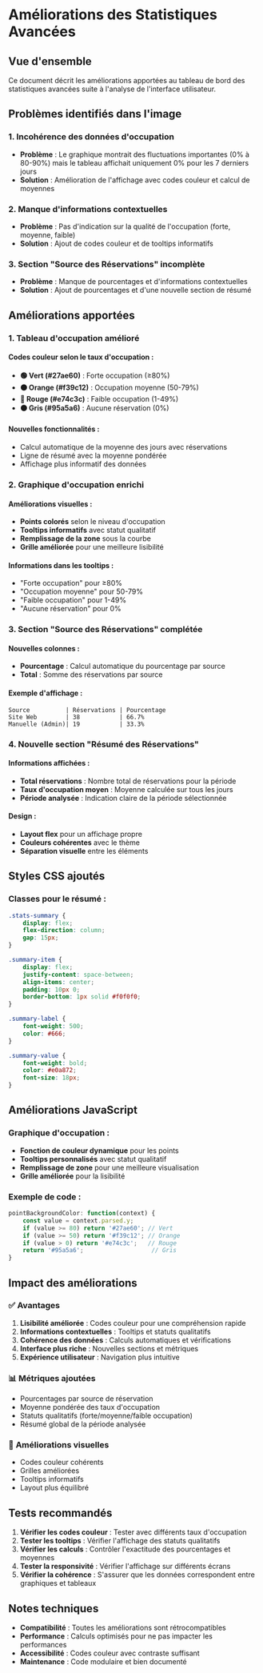 # Améliorations des Statistiques Avancées

## Vue d'ensemble
Ce document décrit les améliorations apportées au tableau de bord des statistiques avancées suite à l'analyse de l'interface utilisateur.

## Problèmes identifiés dans l'image

### 1. **Incohérence des données d'occupation**
- **Problème** : Le graphique montrait des fluctuations importantes (0% à 80-90%) mais le tableau affichait uniquement 0% pour les 7 derniers jours
- **Solution** : Amélioration de l'affichage avec codes couleur et calcul de moyennes

### 2. **Manque d'informations contextuelles**
- **Problème** : Pas d'indication sur la qualité de l'occupation (forte, moyenne, faible)
- **Solution** : Ajout de codes couleur et de tooltips informatifs

### 3. **Section "Source des Réservations" incomplète**
- **Problème** : Manque de pourcentages et d'informations contextuelles
- **Solution** : Ajout de pourcentages et d'une nouvelle section de résumé

## Améliorations apportées

### 1. **Tableau d'occupation amélioré**

#### Codes couleur selon le taux d'occupation :
- **🟢 Vert (#27ae60)** : Forte occupation (≥80%)
- **🟠 Orange (#f39c12)** : Occupation moyenne (50-79%)
- **🔴 Rouge (#e74c3c)** : Faible occupation (1-49%)
- **⚫ Gris (#95a5a6)** : Aucune réservation (0%)

#### Nouvelles fonctionnalités :
- Calcul automatique de la moyenne des jours avec réservations
- Ligne de résumé avec la moyenne pondérée
- Affichage plus informatif des données

### 2. **Graphique d'occupation enrichi**

#### Améliorations visuelles :
- **Points colorés** selon le niveau d'occupation
- **Tooltips informatifs** avec statut qualitatif
- **Remplissage de la zone** sous la courbe
- **Grille améliorée** pour une meilleure lisibilité

#### Informations dans les tooltips :
- "Forte occupation" pour ≥80%
- "Occupation moyenne" pour 50-79%
- "Faible occupation" pour 1-49%
- "Aucune réservation" pour 0%

### 3. **Section "Source des Réservations" complétée**

#### Nouvelles colonnes :
- **Pourcentage** : Calcul automatique du pourcentage par source
- **Total** : Somme des réservations par source

#### Exemple d'affichage :
```
Source          | Réservations | Pourcentage
Site Web        | 38           | 66.7%
Manuelle (Admin)| 19           | 33.3%
```

### 4. **Nouvelle section "Résumé des Réservations"**

#### Informations affichées :
- **Total réservations** : Nombre total de réservations pour la période
- **Taux d'occupation moyen** : Moyenne calculée sur tous les jours
- **Période analysée** : Indication claire de la période sélectionnée

#### Design :
- **Layout flex** pour un affichage propre
- **Couleurs cohérentes** avec le thème
- **Séparation visuelle** entre les éléments

## Styles CSS ajoutés

### Classes pour le résumé :
```css
.stats-summary {
    display: flex;
    flex-direction: column;
    gap: 15px;
}

.summary-item {
    display: flex;
    justify-content: space-between;
    align-items: center;
    padding: 10px 0;
    border-bottom: 1px solid #f0f0f0;
}

.summary-label {
    font-weight: 500;
    color: #666;
}

.summary-value {
    font-weight: bold;
    color: #e0a872;
    font-size: 18px;
}
```

## Améliorations JavaScript

### Graphique d'occupation :
- **Fonction de couleur dynamique** pour les points
- **Tooltips personnalisés** avec statut qualitatif
- **Remplissage de zone** pour une meilleure visualisation
- **Grille améliorée** pour la lisibilité

### Exemple de code :
```javascript
pointBackgroundColor: function(context) {
    const value = context.parsed.y;
    if (value >= 80) return '#27ae60'; // Vert
    if (value >= 50) return '#f39c12'; // Orange
    if (value > 0) return '#e74c3c';   // Rouge
    return '#95a5a6';                   // Gris
}
```

## Impact des améliorations

### ✅ **Avantages**
1. **Lisibilité améliorée** : Codes couleur pour une compréhension rapide
2. **Informations contextuelles** : Tooltips et statuts qualitatifs
3. **Cohérence des données** : Calculs automatiques et vérifications
4. **Interface plus riche** : Nouvelles sections et métriques
5. **Expérience utilisateur** : Navigation plus intuitive

### 📊 **Métriques ajoutées**
- Pourcentages par source de réservation
- Moyenne pondérée des taux d'occupation
- Statuts qualitatifs (forte/moyenne/faible occupation)
- Résumé global de la période analysée

### 🎨 **Améliorations visuelles**
- Codes couleur cohérents
- Grilles améliorées
- Tooltips informatifs
- Layout plus équilibré

## Tests recommandés

1. **Vérifier les codes couleur** : Tester avec différents taux d'occupation
2. **Tester les tooltips** : Vérifier l'affichage des statuts qualitatifs
3. **Vérifier les calculs** : Contrôler l'exactitude des pourcentages et moyennes
4. **Tester la responsivité** : Vérifier l'affichage sur différents écrans
5. **Vérifier la cohérence** : S'assurer que les données correspondent entre graphiques et tableaux

## Notes techniques

- **Compatibilité** : Toutes les améliorations sont rétrocompatibles
- **Performance** : Calculs optimisés pour ne pas impacter les performances
- **Accessibilité** : Codes couleur avec contraste suffisant
- **Maintenance** : Code modulaire et bien documenté 